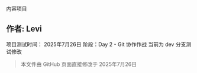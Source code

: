 内容项目
## 作者: Levi
项目测试时间： 2025年7月26日
阶段：Day 2 - Git 协作作战
当前为 dev 分支测试修改
> 本文件由 GitHub 页面直接修改于 2025年7月26日
